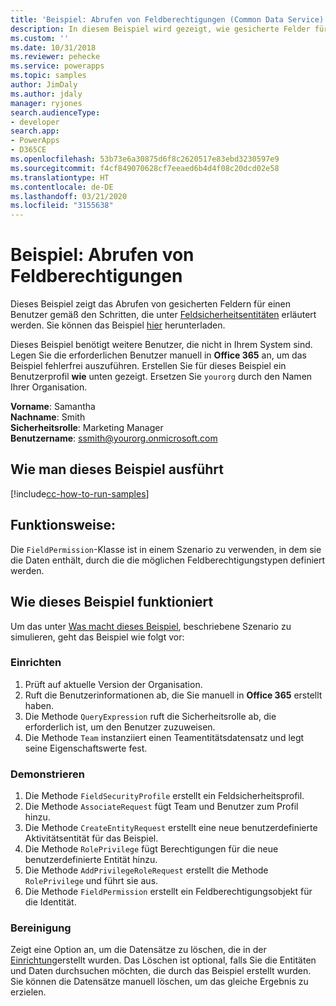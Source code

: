 ```yaml
---
title: 'Beispiel: Abrufen von Feldberechtigungen (Common Data Service) | Microsoft-Dokumentation'
description: In diesem Beispiel wird gezeigt, wie gesicherte Felder für einen Benutzer abgerufen werden
ms.custom: ''
ms.date: 10/31/2018
ms.reviewer: pehecke
ms.service: powerapps
ms.topic: samples
author: JimDaly
ms.author: jdaly
manager: ryjones
search.audienceType:
- developer
search.app:
- PowerApps
- D365CE
ms.openlocfilehash: 53b73e6a30875d6f8c2620517e83ebd3230597e9
ms.sourcegitcommit: f4cf849070628cf7eeaed6b4d4f08c20dcd02e58
ms.translationtype: HT
ms.contentlocale: de-DE
ms.lasthandoff: 03/21/2020
ms.locfileid: "3155638"
---
```

# <a name="sample-retrieve-field-permissions"></a>Beispiel: Abrufen von Feldberechtigungen

<!-- https://docs.microsoft.com/dynamics365/customer-engagement/developer/sample-retrieve-field-permissions -->

Dieses Beispiel zeigt das Abrufen von gesicherten Feldern für einen Benutzer gemäß den Schritten, die unter [Feldsicherheitsentitäten](https://docs.microsoft.com/dynamics365/customer-engagement/developer/field-security-entities) erläutert werden. Sie können das Beispiel [hier](https://github.com/Microsoft/PowerApps-Samples/tree/master/cds/orgsvc/C%23/RetrieveFieldPermission) herunterladen.

Dieses Beispiel benötigt weitere Benutzer, die nicht in Ihrem System sind. Legen Sie die erforderlichen Benutzer manuell in **Office 365** an, um das Beispiel fehlerfrei auszuführen. Erstellen Sie für dieses Beispiel ein Benutzerprofil **wie** unten gezeigt. Ersetzen Sie `yourorg` durch den Namen Ihrer Organisation.

**Vorname**: Samantha <br/>
**Nachname**: Smith<br/>
**Sicherheitsrolle**: Marketing Manager<br/>
**Benutzername**: ssmith@yourorg.onmicrosoft.com<br/>

## <a name="how-to-run-this-sample"></a>Wie man dieses Beispiel ausführt

[!include[cc-how-to-run-samples](../../includes/cc-how-to-run-samples.md)]

## <a name="what-this-sample-does"></a>Funktionsweise:

Die `FieldPermission`-Klasse ist in einem Szenario zu verwenden, in dem sie die Daten enthält, durch die die möglichen Feldberechtigungstypen definiert werden.

## <a name="how-this-sample-works"></a>Wie dieses Beispiel funktioniert

Um das unter [Was macht dieses Beispiel](#what-this-sample-does), beschriebene Szenario zu simulieren, geht das Beispiel wie folgt vor:

### <a name="setup"></a>Einrichten

1. Prüft auf aktuelle Version der Organisation.
1. Ruft die Benutzerinformationen ab, die Sie manuell in **Office 365** erstellt haben.
1. Die Methode `QueryExpression` ruft die Sicherheitsrolle ab, die erforderlich ist, um den Benutzer zuzuweisen.
1. Die Methode `Team` instanziiert einen Teamentitätsdatensatz und legt seine Eigenschaftswerte fest.

### <a name="demonstrate"></a>Demonstrieren

1. Die Methode `FieldSecurityProfile` erstellt ein Feldsicherheitsprofil.
1. Die Methode `AssociateRequest` fügt Team und Benutzer zum Profil hinzu.
1. Die Methode `CreateEntityRequest` erstellt eine neue benutzerdefinierte Aktivitätsentität für das Beispiel.
1. Die Methode `RolePrivilege` fügt Berechtigungen für die neue benutzerdefinierte Entität hinzu.
1. Die Methode `AddPrivilegeRoleRequest` erstellt die Methode `RolePrivilege` und führt sie aus.
1. Die Methode `FieldPermission` erstellt ein Feldberechtigungsobjekt für die Identität.

### <a name="clean-up"></a>Bereinigung

Zeigt eine Option an, um die Datensätze zu löschen, die in der [Einrichtung](#setup)erstellt wurden. Das Löschen ist optional, falls Sie die Entitäten und Daten durchsuchen möchten, die durch das Beispiel erstellt wurden. Sie können die Datensätze manuell löschen, um das gleiche Ergebnis zu erzielen.

